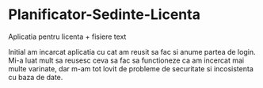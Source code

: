 # Planificator-Sedinte-Licenta
Aplicatia pentru licenta + fisiere text

Initial am incarcat aplicatia cu cat am reusit sa fac si anume partea de login. Mi-a luat mult sa reusesc ceva sa fac sa functioneze ca am incercat mai multe varinate, dar m-am tot lovit de probleme de securitate si incosistenta cu baza de date.
